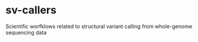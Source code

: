 # sv-callers
Scientific worfklows related to structural variant calling from whole-genome sequencing data
